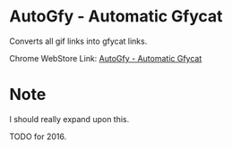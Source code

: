 # AutoGfy - Automatic Gfycat

Converts all gif links into gfycat links.

Chrome WebStore Link: [AutoGfy - Automatic Gfycat](https://chrome.google.com/webstore/detail/autogfy-automatic-gfycat/aleldfepmngfpemelpfkjcpbnegeliad)

# Note

I should really expand upon this.

TODO for 2016.
